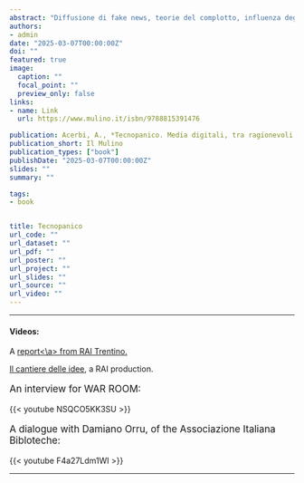 ```yaml
---
abstract: "Diffusione di fake news, teorie del complotto, influenza degli algoritmi sulle nostre scelte e sui nostri comportamenti, impatto dei social media sulla salute mentale dei ragazzi e molto altro. Quante sono le paure collettive legate alle recenti tecnologie di comunicazione digitale? Del resto, la storia ci insegna che ogni innovazione - dalla stampa ai social media - ha spesso suscitato paure che si sono poi rivelate eccessive. Questo libro smonta alcuni miti contemporanei, mostrando come possiamo affrontare con intelligenza e consapevolezza le sfide dell'era digitale. Una guida indispensabile per orientarsi tra preoccupazioni giustificate e allarmismi infondati, e affrontare in modo critico e consapevole l'era digitale."
authors:
- admin
date: "2025-03-07T00:00:00Z"
doi: ""
featured: true
image:
  caption: ""
  focal_point: ""
  preview_only: false
links:
- name: Link
  url: https://www.mulino.it/isbn/9788815391476

publication: Acerbi, A., *Tecnopanico. Media digitali, tra ragionevoli cautele e paure ingiustificate*, Il Mulino
publication_short: Il Mulino
publication_types: ["book"]
publishDate: "2025-03-07T00:00:00Z"
slides: ""
summary: ""

tags:
- book


title: Tecnopanico
url_code: ""
url_dataset: ""
url_pdf: ""
url_poster: ""
url_project: ""
url_slides: ""
url_source: ""
url_video: ""
---
```


---

<h4>Videos:</h4>

A <a href="https://www.rainews.it/tgr/trento/video/2025/04/tecnopanico-acerbi-smartphone-fake-news-media-social-2bec8e78-ce9a-4ad8-8038-24814688a66d.html">report<\a> from RAI Trentino.

<a href="http://www.rai.tv/dl/RaiTV/programmi/media/ContentItem-61628d64-0e47-47be-ae09-13e373e6626e.html">Il cantiere delle idee</a>, a RAI production.

<p style="font-size:17px">An interview for WAR ROOM:</p>

{{< youtube NSQCO5KK3SU >}}

<p style="font-size:17px">A dialogue with Damiano Orru, of the Associazione Italiana Bibloteche:</p>

{{< youtube F4a27Ldm1WI >}}

---



